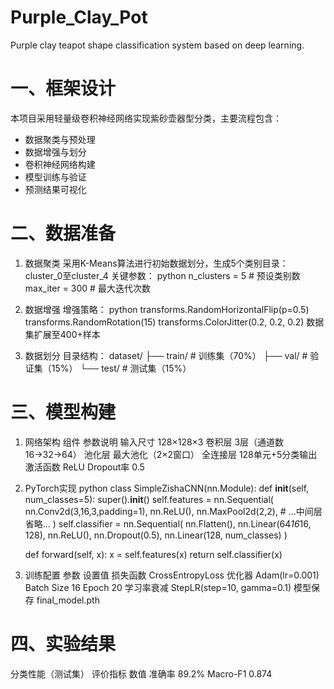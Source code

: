 # Purple_Clay_Pot
Purple clay teapot shape classification system based on deep learning.

# 一、框架设计

本项目采用轻量级卷积神经网络实现紫砂壶器型分类，主要流程包含：
- 数据聚类与预处理
- 数据增强与划分
- 卷积神经网络构建
- 模型训练与验证
- 预测结果可视化
# 二、数据准备
1. 数据聚类
采用K-Means算法进行初始数据划分，生成5个类别目录：cluster_0至cluster_4
关键参数：
python
n_clusters = 5  # 预设类别数
max_iter = 300  # 最大迭代次数
2. 数据增强
增强策略：
python
transforms.RandomHorizontalFlip(p=0.5)
transforms.RandomRotation(15)
transforms.ColorJitter(0.2, 0.2, 0.2)
数据集扩展至400+样本

3. 数据划分
目录结构：
dataset/
├── train/   # 训练集（70%）
├── val/     # 验证集（15%）
└── test/    # 测试集（15%）

# 三、模型构建
1. 网络架构
组件	参数说明
输入尺寸	128×128×3
卷积层	3层（通道数16→32→64）
池化层	最大池化（2×2窗口）
全连接层	128单元+5分类输出
激活函数	ReLU
Dropout率	0.5
2. PyTorch实现
python
class SimpleZishaCNN(nn.Module):
    def __init__(self, num_classes=5):
        super().__init__()
        self.features = nn.Sequential(
            nn.Conv2d(3,16,3,padding=1),
            nn.ReLU(),
            nn.MaxPool2d(2,2),
            # ...中间层省略...
        )
        self.classifier = nn.Sequential(
            nn.Flatten(),
            nn.Linear(64*16*16, 128),
            nn.ReLU(),
            nn.Dropout(0.5),
            nn.Linear(128, num_classes)
        )
    
    def forward(self, x):
        x = self.features(x)
        return self.classifier(x)
3. 训练配置
参数	设置值
损失函数	CrossEntropyLoss
优化器	Adam(lr=0.001)
Batch Size	16
Epoch	20
学习率衰减	StepLR(step=10, gamma=0.1)
模型保存	final_model.pth
# 四、实验结果
分类性能（测试集）
评价指标	数值
准确率	89.2%
Macro-F1	0.874
